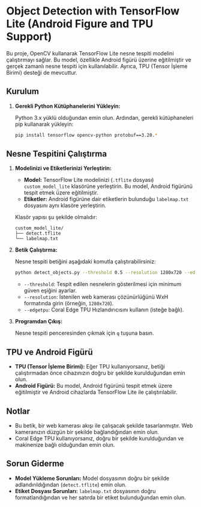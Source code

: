 # Object Detection with TensorFlow Lite (Android Figure and TPU Support)

Bu proje, OpenCV kullanarak TensorFlow Lite nesne tespiti modelini çalıştırmayı sağlar. Bu model, özellikle Android figürü üzerine eğitilmiştir ve gerçek zamanlı nesne tespiti için kullanılabilir. Ayrıca, TPU (Tensor İşleme Birimi) desteği de mevcuttur.

## Kurulum

1. **Gerekli Python Kütüphanelerini Yükleyin:**

   Python 3.x yüklü olduğundan emin olun. Ardından, gerekli kütüphaneleri pip kullanarak yükleyin:

   ```bash
   pip install tensorflow opencv-python protobuf==3.20.*
   ```

## Nesne Tespitini Çalıştırma

1. **Modelinizi ve Etiketlerinizi Yerleştirin:**

   - **Model:** TensorFlow Lite modelinizi (`.tflite` dosyası) `custom_model_lite` klasörüne yerleştirin. Bu model, Android figürünü tespit etmek üzere eğitilmiştir.
   - **Etiketler:** Android figürüne dair etiketlerin bulunduğu `labelmap.txt` dosyasını aynı klasöre yerleştirin.

   Klasör yapısı şu şekilde olmalıdır:

   ```
   custom_model_lite/
   ├── detect.tflite
   └── labelmap.txt
   ```

2. **Betik Çalıştırma:**

   Nesne tespiti betiğini aşağıdaki komutla çalıştırabilirsiniz:

   ```bash
   python detect_objects.py --threshold 0.5 --resolution 1280x720 --edgetpu
   ```

   - `--threshold`: Tespit edilen nesnelerin gösterilmesi için minimum güven eşiğini ayarlar.
   - `--resolution`: İstenilen web kamerası çözünürlüğünü WxH formatında girin (örneğin, `1280x720`).
   - `--edgetpu`: Coral Edge TPU Hızlandırıcısını kullanın (isteğe bağlı).

3. **Programdan Çıkış:**

   Nesne tespiti penceresinden çıkmak için `q` tuşuna basın.

## TPU ve Android Figürü

- **TPU (Tensor İşleme Birimi):** Eğer TPU kullanıyorsanız, betiği çalıştırmadan önce cihazınızın doğru bir şekilde kurulduğundan emin olun.
- **Android Figürü:** Bu model, Android figürünü tespit etmek üzere eğitilmiştir ve Android cihazlarda TensorFlow Lite ile çalıştırılabilir.

## Notlar

- Bu betik, bir web kamerası akışı ile çalışacak şekilde tasarlanmıştır. Web kameranızın düzgün bir şekilde bağlandığından emin olun.
- Coral Edge TPU kullanıyorsanız, doğru bir şekilde kurulduğundan ve makinenize bağlı olduğundan emin olun.

## Sorun Giderme

- **Model Yükleme Sorunları:** Model dosyasının doğru bir şekilde adlandırıldığından (`detect.tflite`) emin olun.
- **Etiket Dosyası Sorunları:** `labelmap.txt` dosyasının doğru formatlandığından ve her satırda bir etiket bulunduğundan emin olun.

